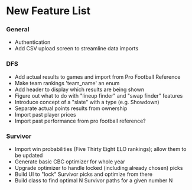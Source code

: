 # New Feature List

### General

- Authentication
- Add CSV upload screen to streamline data imports

### DFS

- Add actual results to games and import from Pro Football Reference
- Make team rankings 'team_name' an enum
- Add header to display which results are being shown
- Figure out what to do with "lineup finder" and "swap finder" features
- Introduce concept of a "slate" with a type (e.g. Showdown)
- Separate actual points results from ownership
- Import past player prices
- Import past performance from pro football reference?

### Survivor

- Import win probabilities (Five Thirty Eight ELO rankings); allow them to be updated
- Generate basic CBC optimizer for whole year
- Upgrade optimizer to handle locked (including already chosen) picks
- Build UI to "lock" Survivor picks and optimize from there
- Build class to find optimal N Survivor paths for a given number N
